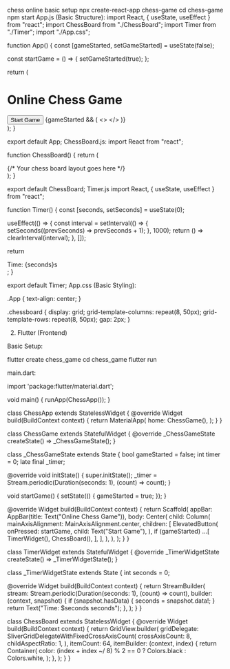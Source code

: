 chess 
online 
basic setup 
npx create-react-app chess-game
cd chess-game
npm start
App.js (Basic Structure):
import React, { useState, useEffect } from "react";
import ChessBoard from "./ChessBoard";
import Timer from "./Timer";
import "./App.css";

function App() {
  const [gameStarted, setGameStarted] = useState(false);

  const startGame = () => {
    setGameStarted(true);
  };

  return (
    <div className="App">
      <h1>Online Chess Game</h1>
      <button onClick={startGame}>Start Game</button>
      {gameStarted && (
        <>
          <Timer />
          <ChessBoard />
        </>
      )}
    </div>
  );
}

export default App;
ChessBoard.js:
import React from "react";

function ChessBoard() {
  return (
    <div className="chessboard">
      {/* Your chess board layout goes here */}
    </div>
  );
}

export default ChessBoard;
Timer.js
import React, { useState, useEffect } from "react";

function Timer() {
  const [seconds, setSeconds] = useState(0);

  useEffect(() => {
    const interval = setInterval(() => {
      setSeconds((prevSeconds) => prevSeconds + 1);
    }, 1000);
    return () => clearInterval(interval);
  }, []);

  return <div>Time: {seconds}s</div>;
}

export default Timer;
App.css (Basic Styling):

.App {
  text-align: center;
}

.chessboard {
  display: grid;
  grid-template-columns: repeat(8, 50px);
  grid-template-rows: repeat(8, 50px);
  gap: 2px;
}

2. Flutter (Frontend)

Basic Setup:

flutter create chess_game
cd chess_game
flutter run

main.dart:

import 'package:flutter/material.dart';

void main() {
  runApp(ChessApp());
}

class ChessApp extends StatelessWidget {
  @override
  Widget build(BuildContext context) {
    return MaterialApp(
      home: ChessGame(),
    );
  }
}

class ChessGame extends StatefulWidget {
  @override
  _ChessGameState createState() => _ChessGameState();
}

class _ChessGameState extends State<ChessGame> {
  bool gameStarted = false;
  int timer = 0;
  late final _timer;

  @override
  void initState() {
    super.initState();
    _timer = Stream.periodic(Duration(seconds: 1), (count) => count);
  }

  void startGame() {
    setState(() {
      gameStarted = true;
    });
  }

  @override
  Widget build(BuildContext context) {
    return Scaffold(
      appBar: AppBar(title: Text("Online Chess Game")),
      body: Center(
        child: Column(
          mainAxisAlignment: MainAxisAlignment.center,
          children: <Widget>[
            ElevatedButton(
              onPressed: startGame,
              child: Text("Start Game"),
            ),
            if (gameStarted) ...[
              TimerWidget(),
              ChessBoard(),
            ],
          ],
        ),
      ),
    );
  }
}

class TimerWidget extends StatefulWidget {
  @override
  _TimerWidgetState createState() => _TimerWidgetState();
}

class _TimerWidgetState extends State<TimerWidget> {
  int seconds = 0;

  @override
  Widget build(BuildContext context) {
    return StreamBuilder<int>(
      stream: Stream.periodic(Duration(seconds: 1), (count) => count),
      builder: (context, snapshot) {
        if (snapshot.hasData) {
          seconds = snapshot.data!;
        }
        return Text("Time: $seconds seconds");
      },
    );
  }
}

class ChessBoard extends StatelessWidget {
  @override
  Widget build(BuildContext context) {
    return GridView.builder(
      gridDelegate: SliverGridDelegateWithFixedCrossAxisCount(
        crossAxisCount: 8,
        childAspectRatio: 1,
      ),
      itemCount: 64,
      itemBuilder: (context, index) {
        return Container(
          color: (index + index ~/ 8) % 2 == 0 ? Colors.black : Colors.white,
        );
      },
    );
  }
}
